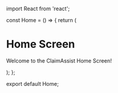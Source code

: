 import React from 'react';

const Home = () => {
    return (
        <div>
            <h1>Home Screen</h1>
            <p>Welcome to the ClaimAssist Home Screen!</p>
        </div>
    );
};

export default Home;
